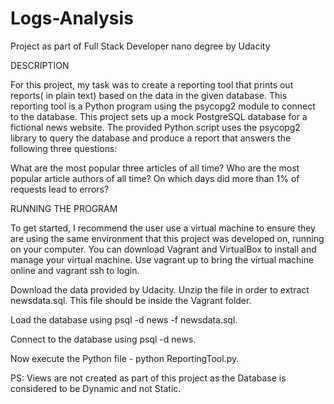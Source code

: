 # Logs-Analysis
Project as part of Full Stack Developer nano degree by Udacity

DESCRIPTION

For this project, my task was to create a reporting tool that prints out reports( in plain text) based on the data in the given database. This reporting tool is a Python program using the psycopg2 module to connect to the database. This project sets up a mock PostgreSQL database for a fictional news website. The provided Python script uses the psycopg2 library to query the database and produce a report that answers the following three questions:

What are the most popular three articles of all time?
Who are the most popular article authors of all time?
On which days did more than 1% of requests lead to errors?

RUNNING THE PROGRAM

To get started, I recommend the user use a virtual machine to ensure they are using the same environment that this project was developed on, running on your computer. You can download Vagrant and VirtualBox to install and manage your virtual machine. Use vagrant up to bring the virtual machine online and vagrant ssh to login.

Download the data provided by Udacity. Unzip the file in order to extract newsdata.sql. This file should be inside the Vagrant folder.

Load the database using psql -d news -f newsdata.sql.

Connect to the database using psql -d news.

Now execute the Python file - python ReportingTool.py.

PS: Views are not created as part of this project as the Database is considered to be Dynamic and not Static.
